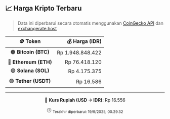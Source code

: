 

<!-- HARGA_KRIPTO -->
## 📈 Harga Kripto Terbaru

> Data ini diperbarui secara otomatis menggunakan [CoinGecko API](https://www.coingecko.com/) dan [exchangerate.host](https://exchangerate.host/)

<div align="center">

| 🪙 Token | 💰 Harga (IDR) |
|:------:|---------------:|
| 🟠 **Bitcoin (BTC)**   | Rp 1.948.848.422 |
| 🔵 **Ethereum (ETH)**  | Rp 76.418.120 |
| 🟣 **Solana (SOL)**    | Rp 4.175.375 |
| 🟢 **Tether (USDT)**   | Rp 16.586 |

---

💱 **Kurs Rupiah (USD → IDR)**: Rp 16.556

🕒 <sub>Terakhir diperbarui: 19/9/2025, 00.29.32</sub>

</div>
<!-- /HARGA_KRIPTO -->